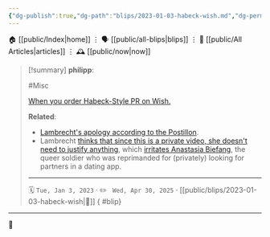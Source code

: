 ```yaml
---
{"dg-publish":true,"dg-path":"blips/2023-01-03-habeck-wish.md","dg-permalink":"2023/01/03/habeck-wish/","permalink":"/2023/01/03/habeck-wish/","title":"philipp @ 2023-01-03"}
---
```



<div class="transclusion internal-embed is-loaded"><div class="markdown-embed">




🏠 [[public/Index\|home]]  ⋮ 🗣️ [[public/all-blips\|blips]] ⋮  📝 [[public/All Articles\|articles]]  ⋮ 🕰️ [[public/now\|now]]


</div></div>


> [!summary] **philipp**:
>
> #Misc
>
> [When you order Habeck-Style PR on Wish.](https://twitter.com/RikeFranke/status/1609635971221409792)
>
> **Related**:
>
> - [Lambrecht's apology according to the Postillon](https://www.youtube.com/watch?v=BBklGqKJtnU).
> - Lambrecht [thinks that since this is a private video, she doesn't need to justify anything](https://www.spiegel.de/politik/deutschland/christine-lambrecht-da-ist-nichts-aufzuarbeiten-a-89d9e047-c462-462a-b3f2-e6c0de0e5f5d), which [irritates Anastasia Biefang](https://twitter.com/AnaBiefang/status/1609994405074636801?cxt=HHwWgsC4zbPY7NcsAAAA), the queer soldier who was reprimanded for (privately) looking for partners in a dating app.
> - - -
>
> 🗓️ <code>Tue, Jan 3, 2023</code>  · ✏️ <code> Wed, Apr 30, 2025</code>  · [[public/blips/2023-01-03-habeck-wish\|🔗]]
{ #blip}


- - -

 👾
